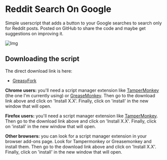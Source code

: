 # Reddit Search On Google
Simple userscript that adds a button to your Google searches to search only for Reddit posts. Posted on GitHub to share the code and maybe get suggestions on improving it.

![Img](https://i.imgur.com/a9rxsI6.png)

## Downloading the script
The direct download link is here:

* [GreasyFork](https://greasyfork.org/en/scripts/381497-reddit-search-on-google)

**Chrome users:** you'll need a script manager extension like [TamperMonkey](https://addons.mozilla.org/en-US/firefox/addon/tampermonkey/) (the one I'm currently using) or [GreaseMonkey](https://addons.mozilla.org/en-US/firefox/addon/greasemonkey/). Then go to the download link above and click on 'Install X.X'. Finally, click on 'install' in the new window that will open.

**Firefox users:** you'll need a script manager extension like [TamperMonkey](https://chrome.google.com/webstore/detail/tampermonkey/dhdgffkkebhmkfjojejmpbldmpobfkfo?hl=en). Then go to the download link above and click on 'Install X.X'. Finally, click on 'install' in the new window that will open.

**Other browsers:** you can look for a script manager extension in your browser add-ons page. Look for Tampermonkey or Greasemonkey and install them. Then go to the download link above and click on 'Install X.X'. Finally, click on 'install' in the new window that will open.
